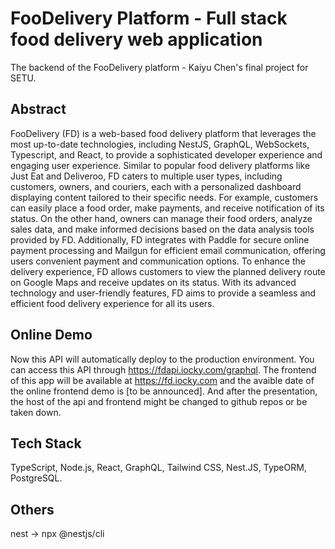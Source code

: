 # FooDelivery Platform - Full stack food delivery web application
The backend of the FooDelivery platform - Kaiyu Chen's final project for SETU.

## Abstract
FooDelivery (FD) is a web-based food delivery platform that leverages the most up-to-date technologies, including NestJS, GraphQL, WebSockets, Typescript, and React, to provide a sophisticated developer experience and engaging user experience. Similar to popular food delivery platforms like Just Eat and Deliveroo, FD caters to multiple user types, including customers, owners, and couriers, each with a personalized dashboard displaying content tailored to their specific needs. For example, customers can easily place a food order, make payments, and receive notification of its status. On the other hand, owners can manage their food orders, analyze sales data, and make informed decisions based on the data analysis tools provided by FD. Additionally, FD integrates with Paddle for secure online payment processing and Mailgun for efficient email communication, offering users convenient payment and communication options. To enhance the delivery experience, FD allows customers to view the planned delivery route on Google Maps and receive updates on its status. With its advanced technology and user-friendly features, FD aims to provide a seamless and efficient food delivery experience for all its users.

## Online Demo
Now this API will automatically deploy to the production environment. You can access this API through https://fdapi.iocky.com/graphql. The frontend of this app will be available at https://fd.iocky.com and the avaible date of the online frontend demo is [to be announced]. And after the presentation, the host of the api and frontend might be changed to github repos or be taken down.  

## Tech Stack
TypeScript, Node.js, React, GraphQL, Tailwind CSS, Nest.JS, TypeORM, PostgreSQL.  

## Others
nest -> npx @nestjs/cli